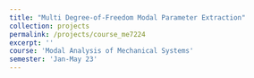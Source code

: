 ```yaml
---
title: "Multi Degree-of-Freedom Modal Parameter Extraction"
collection: projects
permalink: /projects/course_me7224
excerpt: ''
course: 'Modal Analysis of Mechanical Systems'
semester: 'Jan-May 23'
---
```

